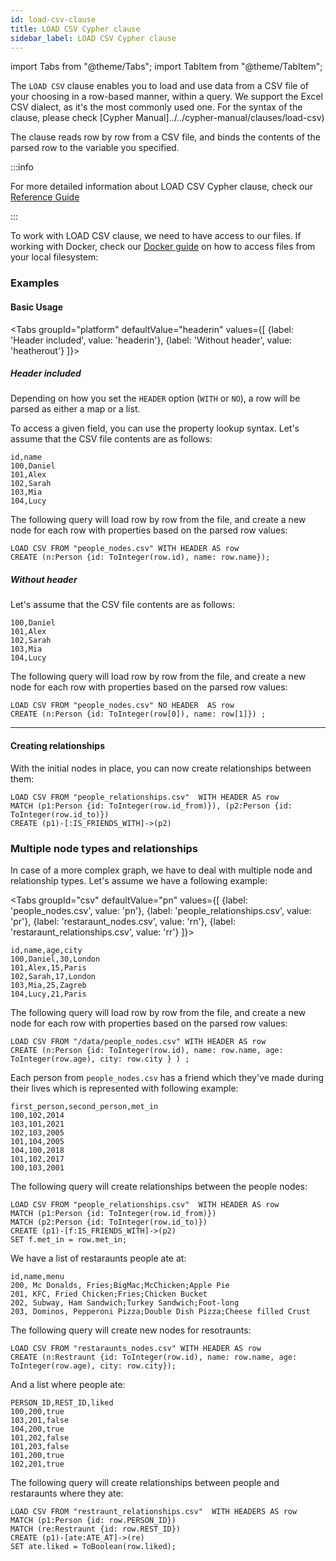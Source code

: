 ```yaml
---
id: load-csv-clause
title: LOAD CSV Cypher clause
sidebar_label: LOAD CSV Cypher clause
---
```


import Tabs from "@theme/Tabs";
import TabItem from "@theme/TabItem";

The `LOAD CSV` clause enables you to load and use data from a CSV file of your
choosing in a row-based manner, within a query. We support the Excel CSV dialect,
as it's the most commonly used one. For the syntax of the clause, please check [Cypher Manual]../../cypher-manual/clauses/load-csv)

The clause reads row by row from a CSV file, and binds the contents of the
parsed row to the variable you specified.

:::info

For more detailed information about LOAD CSV Cypher clause, check our [Reference Guide](../reference-guide/import-data/load-csv-clause)

:::

To work with LOAD CSV clause, we need to have access to our files. If working with Docker, check our [Docker guide](/database-functionalities/work-with-docker.md) on how to access files from your local filesystem:


### Examples

#### Basic Usage

<Tabs
  groupId="platform"
  defaultValue="headerin"
  values={[
    {label: 'Header included', value: 'headerin'},
    {label: 'Without header', value: 'heatherout'}
  ]}>
  <TabItem value="headerin">

  ##### Header included

  Depending on how you set the `HEADER` option (`WITH` or `NO`), a row will
  be parsed as either a map or a list.

  To access a given field, you can use the property lookup syntax. Let's assume
  that the CSV file contents are as follows:

  ```csv
  id,name
  100,Daniel
  101,Alex
  102,Sarah
  103,Mia
  104,Lucy
  ```

  The following query will load row by row from the file, and create a new node
  for each row with properties based on the parsed row values:

  ```cypher
  LOAD CSV FROM "people_nodes.csv" WITH HEADER AS row
  CREATE (n:Person {id: ToInteger(row.id), name: row.name});
  ```

</TabItem>
<TabItem value='heatherout'>

  ##### Without header

  Let's assume that the CSV file contents are as follows:

  ```csv
  100,Daniel
  101,Alex
  102,Sarah
  103,Mia
  104,Lucy
  ```

  The following query will load row by row from the file, and create a new node
  for each row with properties based on the parsed row values:

  ```cypher
  LOAD CSV FROM "people_nodes.csv" NO HEADER  AS row
  CREATE (n:Person {id: ToInteger(row[0]), name: row[1]}) ;
  ```
  
</TabItem>
</Tabs>

___

#### Creating relationships

With the initial nodes in place, you can now create relationships between them: 

```cypher
LOAD CSV FROM "people_relationships.csv"  WITH HEADER AS row
MATCH (p1:Person {id: ToInteger(row.id_from)}), (p2:Person {id: ToInteger(row.id_to)})
CREATE (p1)-[:IS_FRIENDS_WITH]->(p2)
```
### Multiple node types and relationships

In case of a more complex graph, we have to deal with multiple node and relationship types.
Let's assume we have a following example:

<Tabs
  groupId="csv"
  defaultValue="pn"
  values={[
    {label: 'people_nodes.csv', value: 'pn'},
    {label: 'people_relationships.csv', value: 'pr'},
    {label: 'restaraunt_nodes.csv', value: 'rn'},
    {label: 'restaraunt_relationships.csv', value: 'rr'}
  ]}>
<TabItem value="pn">

```csv
id,name,age,city
100,Daniel,30,London
101,Alex,15,Paris
102,Sarah,17,London
103,Mia,25,Zagreb
104,Lucy,21,Paris
```

The following query will load row by row from the file, and create a new node
for each row with properties based on the parsed row values:

  ```cypher
  LOAD CSV FROM "/data/people_nodes.csv" WITH HEADER AS row  
  CREATE (n:Person {id: ToInteger(row.id), name: row.name, age: ToInteger(row.age), city: row.city } ) ;
  ```

</TabItem>
<TabItem value="pr">

Each person from `people_nodes.csv` has a friend which they've made during their lives which is represented with following example:

```csv
first_person,second_person,met_in
100,102,2014
103,101,2021
102,103,2005
101,104,2005
104,100,2018
101,102,2017
100,103,2001
```

The following query will create relationships between the people nodes:

```cypher
LOAD CSV FROM "people_relationships.csv"  WITH HEADER AS row
MATCH (p1:Person {id: ToInteger(row.id_from)})
MATCH (p2:Person {id: ToInteger(row.id_to)})
CREATE (p1)-[f:IS_FRIENDS_WITH]->(p2)
SET f.met_in = row.met_in;
```

</TabItem>
<TabItem value="rn">

We have a list of restaraunts people ate at:

```csv
id,name,menu
200, Mc Donalds, Fries;BigMac;McChicken;Apple Pie
201, KFC, Fried Chicken;Fries;Chicken Bucket
202, Subway, Ham Sandwich;Turkey Sandwich;Foot-long
203, Dominos, Pepperoni Pizza;Double Dish Pizza;Cheese filled Crust
```
The following query will create new nodes for resotraunts:

```cypher
LOAD CSV FROM "restaraunts_nodes.csv" WITH HEADER AS row
CREATE (n:Restraunt {id: ToInteger(row.id), name: row.name, age: ToInteger(row.age), city: row.city});
```

</TabItem>
<TabItem value="rr">

And a list where people ate:

```csv
PERSON_ID,REST_ID,liked
100,200,true
103,201,false
104,200,true
101,202,false
101,203,false
101,200,true
102,201,true
```

The following query will create relationships between people and restaraunts where they ate:

```cypher
LOAD CSV FROM "restraunt_relationships.csv"  WITH HEADERS AS row
MATCH (p1:Person {id: row.PERSON_ID})
MATCH (re:Restraunt {id: row.REST_ID})
CREATE (p1)-[ate:ATE_AT]->(re)
SET ate.liked = ToBoolean(row.liked);
```

</TabItem>
</Tabs>
